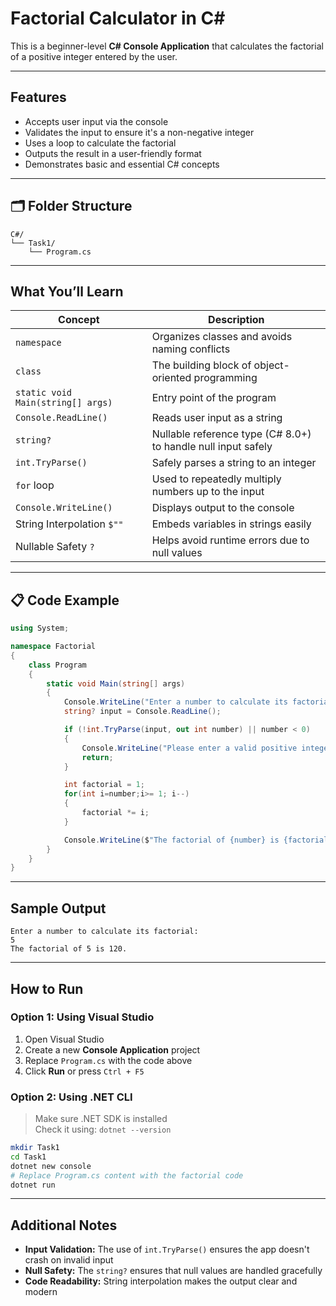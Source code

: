 #  Factorial Calculator in C#

This is a beginner-level **C# Console Application** that calculates the factorial of a positive integer entered by the user.

---

##  Features

- Accepts user input via the console
- Validates the input to ensure it's a non-negative integer
- Uses a loop to calculate the factorial
- Outputs the result in a user-friendly format
- Demonstrates basic and essential C# concepts

---

## 🗂️ Folder Structure

```
C#/
└── Task1/
    └── Program.cs
```

---

##  What You’ll Learn

|  Concept |  Description |
|-----------|----------------|
| `namespace` | Organizes classes and avoids naming conflicts |
| `class` | The building block of object-oriented programming |
| `static void Main(string[] args)` | Entry point of the program |
| `Console.ReadLine()` | Reads user input as a string |
| `string?` | Nullable reference type (C# 8.0+) to handle null input safely |
| `int.TryParse()` | Safely parses a string to an integer |
| `for` loop | Used to repeatedly multiply numbers up to the input |
| `Console.WriteLine()` | Displays output to the console |
| String Interpolation `$""` | Embeds variables in strings easily |
| Nullable Safety `?` | Helps avoid runtime errors due to null values |

---

## 📋 Code Example

```csharp
using System;

namespace Factorial
{
    class Program
    {
        static void Main(string[] args)
        {
            Console.WriteLine("Enter a number to calculate its factorial:");
            string? input = Console.ReadLine();

            if (!int.TryParse(input, out int number) || number < 0)
            {
                Console.WriteLine("Please enter a valid positive integer.");
                return;
            }

            int factorial = 1;
            for(int i=number;i>= 1; i--)
            {
                factorial *= i;
            }

            Console.WriteLine($"The factorial of {number} is {factorial}.");
        }
    }
}
```

---

##  Sample Output

```
Enter a number to calculate its factorial:
5
The factorial of 5 is 120.
```

---

##  How to Run

### Option 1: Using Visual Studio
1. Open Visual Studio
2. Create a new **Console Application** project
3. Replace `Program.cs` with the code above
4. Click **Run** or press `Ctrl + F5`

### Option 2: Using .NET CLI
> Make sure .NET SDK is installed  
> Check it using: `dotnet --version`

```bash
mkdir Task1
cd Task1
dotnet new console
# Replace Program.cs content with the factorial code
dotnet run
```

---

##  Additional Notes

-  **Input Validation:** The use of `int.TryParse()` ensures the app doesn't crash on invalid input
-  **Null Safety:** The `string?` ensures that null values are handled gracefully
-  **Code Readability:** String interpolation makes the output clear and modern

